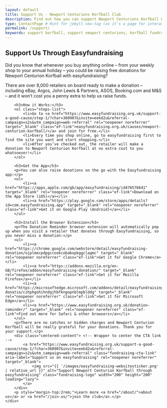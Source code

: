 ```yaml
---
layout: default
title: Support Us - Newport Centurions Korfball Club
description: Find out how you can support Newport Centurions Korfball Club, including through easyfundraising.
type: ContactPage # Hint for jekyll-seo-tag (as it's a page for interaction/support)
permalink: /support/
keywords: support korfball, support newport centurions, korfball fundraising, easyfundraising, korfball club, korfball team, join korfball, about korfball
---
```


<section class="fundraising">
    <div class="content-block">
        <h1>Support Us Through Easyfundraising</h1>
        <p>Did you know that whenever you buy anything online – from your weekly shop to your annual holiday – you could be raising free donations for Newport Centurion Korfball with easyfundraising?</p>
        <p>There are over 8,000 retailers on board ready to make a donation – including eBay, Argos, John Lewis & Partners, ASOS, Booking.com and M&S – and it won’t cost you a penny extra to help us raise funds.</p>

        <h3>How it Works:</h3>
        <ol class="steps-list">
            <li>Go to <a href="https://www.easyfundraising.org.uk/support-a-good-cause/step-1/?char=360907&invite=eekd2u&referral-campaign=s2s&utm_campaign=web-referral" rel="noopener noreferrer" target="_blank" class="ef-link">easyfundraising.org.uk/causes/newport-centurion-korfball/</a> and join for free.</li>
            <li>Every time you shop online, go to easyfundraising first to find the site you want and start shopping.</li>
            <li>After you’ve checked out, the retailer will make a donation to Newport Centurion Korfball at no extra cost to you whatsoever!</li>
        </ol>

        <h3>Get the App</h3>
        <p>You can also raise donations on the go with the Easyfundraising app:</p>
        <ul>
            <li><a href="https://apps.apple.com/gb/app/easyfundraising/id476576641" target="_blank" rel="noopener noreferrer" class="ef-link">Download on the App Store (iOS)</a></li>
            <li><a href="https://play.google.com/store/apps/details?id=com.easyfundraising.app" target="_blank" rel="noopener noreferrer" class="ef-link">Get it on Google Play (Android)</a></li>
        </ul>

        <h3>Install the Browser Extension</h3>
        <p>The Donation Reminder browser extension will automatically pop up when you visit a retailer that donates through Easyfundraising, so you never miss a donation:</p>
        <ul>
            <li><a href="https://chrome.google.com/webstore/detail/easyfundraising-donation/ojplmecpdpgccookcobabopkggclagmc" target="_blank" rel="noopener noreferrer" class="ef-link">Get it for Google Chrome</a></li>
            <li><a href="https://addons.mozilla.org/en-GB/firefox/addon/easyfundraising-donation/" target="_blank" rel="noopener noreferrer" class="ef-link">Get it for Mozilla Firefox</a></li>
            <li><a href="https://microsoftedge.microsoft.com/addons/detail/easyfundraising-donatio/cihphgohihndgjhbfkngopnblmpblddg" target="_blank" rel="noopener noreferrer" class="ef-link">Get it for Microsoft Edge</a></li>
            <li><a href="https://www.easyfundraising.org.uk/donation-reminder/" target="_blank" rel="noopener noreferrer" class="ef-link">Find out more for Safari & other browsers</a></li>
        </ul>
        <p>There are no catches or hidden charges and Newport Centurion Korfball will be really grateful for your donations. Thank you for your support.</p>
        <div class="centered-content"> <!-- Wrapper to center the CTA link -->
            <a href="https://www.easyfundraising.org.uk/support-a-good-cause/step-1/?char=360907&invite=eekd2u&referral-campaign=s2s&utm_campaign=web-referral" class="fundraising-cta-link" aria-label="Support us on easyfundraising" rel="noopener noreferrer" target="_blank">
                <img src="{{ '/images/easyfundraising-websitesticker.png' | relative_url }}" alt="Support Newport Centurion Korfball through easyfundraising" class="fundraising-logo" width="200" height="200" loading="lazy">
            </a>
        </div>
        <p style="margin-top:2rem;">Learn more <a href="/about/">about us</a> or <a href="/join-us/">join the club</a>.</p>
    </div>
</section>